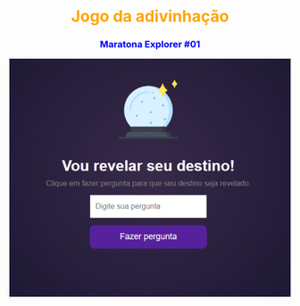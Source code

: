 <h1 align= "center" style="color: orange"> Jogo da adivinhação </h1>

<h3 align= "center" style="color: blue"> Maratona Explorer #01</h3>

<img align= "center" src="./jogo da adivinhação1.png"/>